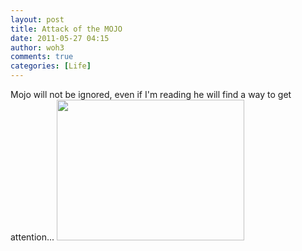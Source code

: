 ```yaml
---
layout: post
title: Attack of the MOJO
date: 2011-05-27 04:15
author: woh3
comments: true
categories: [Life]
---
```

Mojo will not be ignored, even if I'm reading he will find a way to get attention...
<a href="http://woh3blog.files.wordpress.com/2011/06/mojo1.jpg"><img src="http://woh3blog.files.wordpress.com/2011/06/mojo1.jpg?w=300" alt="" title="mojo" width="300" height="225" class="alignnone size-medium wp-image-493" /></a>

